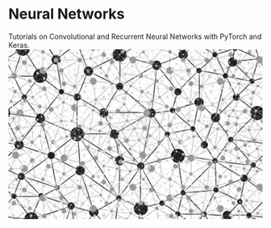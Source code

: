 # Neural Networks
Tutorials on Convolutional and Recurrent Neural Networks with PyTorch and Keras.
<img src="images/cover.jpg" alt="Alt text that describes the graphic" title="Title text" />
